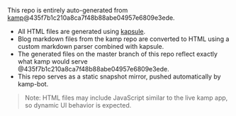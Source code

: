 This repo is entirely auto-generated from [kamp](https://github.com/sakethpathike/kamp)@435f7b1c210a8ca7f48b88abe04957e6809e3ede.

- All HTML files are generated using [kapsule](https://github.com/sakethpathike/kapsule).
- Blog markdown files from the kamp repo are converted to HTML using a custom markdown parser combined with kapsule.
- The generated files on the master branch of this repo reflect exactly what kamp would serve @435f7b1c210a8ca7f48b88abe04957e6809e3ede.
- This repo serves as a static snapshot mirror, pushed automatically by kamp-bot.

> Note: HTML files may include JavaScript similar to the live kamp app, so dynamic UI behavior is expected.